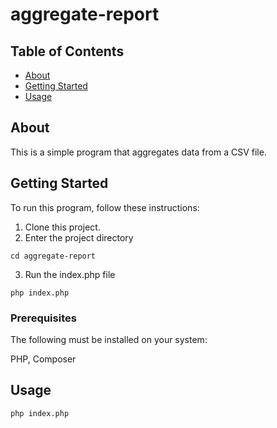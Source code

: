 # aggregate-report

## Table of Contents

- [About](#about)
- [Getting Started](#getting_started)
- [Usage](#usage)

## About <a name = "about"></a>

This is a simple program that aggregates data from a CSV file.

## Getting Started <a name = "getting_started"></a>

To run this program, follow these instructions:

1. Clone this project.
2. Enter the project directory

```
cd aggregate-report
```

3. Run the index.php file

```
php index.php
```

### Prerequisites

The following must be installed on your system:

PHP, Composer

## Usage <a name = "usage"></a>

```
php index.php
```

